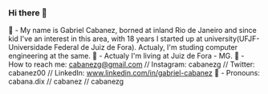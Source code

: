 ### Hi there 👋

:walking: - My name is Gabriel Cabanez, borned at inland Rio de Janeiro and since kid I've an interest in this area, with 18 years I started up at university(UFJF-Universidade Federal de Juiz de Fora). Actualy, I'm studing computer engineering at the same.
:house_with_garden: - Actualy I'm living at Juiz de Fora - MG.
:e-mail: - How to reach me: cabanezg@gmail.com // Instagram: cabanezg // Twitter: cabanez00 // LinkedIn: www.linkedin.com/in/gabriel-cabanez
:newspaper: - Pronouns: cabana.dix // cabanez // cabanezg

